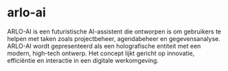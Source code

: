 # arlo-ai
ARLO-AI is een futuristische AI-assistent die ontworpen is om gebruikers te helpen met taken zoals projectbeheer, agendabeheer en gegevensanalyse. ARLO-AI  wordt  gepresenteerd als een holografische entiteit met een modern, high-tech ontwerp. Het concept lijkt gericht op innovatie, efficiëntie en interactie in een digitale werkomgeving.
